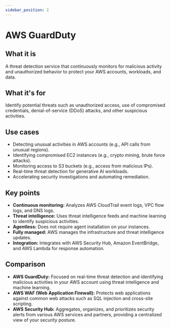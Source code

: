 ```yaml
---
sidebar_position: 2
---
```


# AWS GuardDuty

## What it is
A threat detection service that continuously monitors for malicious activity and unauthorized behavior to protect your AWS accounts, workloads, and data.

## What it's for
Identify potential threats such as unauthorized access, use of compromised credentials, denial-of-service (DDoS) attacks, and other suspicious activities.

## Use cases
- Detecting unusual activities in AWS accounts (e.g., API calls from unusual regions).
- Identifying compromised EC2 instances (e.g., crypto mining, brute force attacks).
- Monitoring access to S3 buckets (e.g., access from malicious IPs).
- Real-time threat detection for generative AI workloads.
- Accelerating security investigations and automating remediation.

## Key points
- **Continuous monitoring:** Analyzes AWS CloudTrail event logs, VPC flow logs, and DNS logs.
- **Threat intelligence:** Uses threat intelligence feeds and machine learning to identify suspicious activities.
- **Agentless:** Does not require agent installation on your instances.
- **Fully managed:** AWS manages the infrastructure and threat intelligence updates.
- **Integration:** Integrates with AWS Security Hub, Amazon EventBridge, and AWS Lambda for response automation.

## Comparison
- **AWS GuardDuty:** Focused on real-time threat detection and identifying malicious activities in your AWS account using threat intelligence and machine learning.
- **AWS WAF (Web Application Firewall):** Protects web applications against common web attacks such as SQL injection and cross-site scripting.
- **AWS Security Hub:** Aggregates, organizes, and prioritizes security alerts from various AWS services and partners, providing a centralized view of your security posture. 